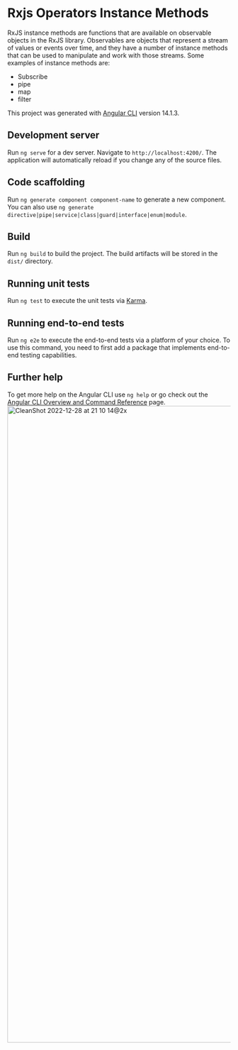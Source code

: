 # Rxjs Operators Instance Methods

RxJS instance methods are functions that are available on observable objects in the RxJS library.
Observables are objects that represent a stream of values or events over time, and they have a number of instance methods that can be used to manipulate and work with those streams. 
Some examples of instance methods are: 
* Subscribe
* pipe
* map
* filter

This project was generated with [Angular CLI](https://github.com/angular/angular-cli) version 14.1.3.

## Development server

Run `ng serve` for a dev server. Navigate to `http://localhost:4200/`. The application will automatically reload if you change any of the source files.

## Code scaffolding

Run `ng generate component component-name` to generate a new component. You can also use `ng generate directive|pipe|service|class|guard|interface|enum|module`.

## Build

Run `ng build` to build the project. The build artifacts will be stored in the `dist/` directory.

## Running unit tests

Run `ng test` to execute the unit tests via [Karma](https://karma-runner.github.io).

## Running end-to-end tests

Run `ng e2e` to execute the end-to-end tests via a platform of your choice. To use this command, you need to first add a package that implements end-to-end testing capabilities.

## Further help


To get more help on the Angular CLI use `ng help` or go check out the [Angular CLI Overview and Command Reference](https://angular.io/cli) page.
<img width="1436" alt="CleanShot 2022-12-28 at 21 10 14@2x" src="https://user-images.githubusercontent.com/29388285/209872526-64996e77-886f-4d2b-b030-3c0f64b8328e.png">
